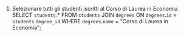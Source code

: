 1.  Selezionare tutti gli studenti iscritti al Corso di Laurea in Economia
    SELECT `students`.\*
    FROM `students`
    JOIN `degrees` ON `degrees`.`id` = `students`.`degree_id`
    WHERE `degrees`.`name` = "Corso di Laurea in Economia";
